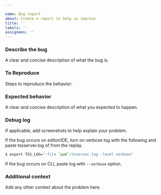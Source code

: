 ```yaml
---

name: Bug report
about: Create a report to help us improve
title: ''
labels: ''
assignees: ''
---
```


### Describe the bug

A clear and concise description of what the bug is.

### To Reproduce

Steps to reproduce the behavior:

### Expected behavior

A clear and concise description of what you expected to happen.

### Debug log

If applicable, add screenshots to help explain your problem.

If the bug occurs on editor/IDE, turn on verbose log with the following and paste tssserver.log of from the replay.

```sh
$ export TSS_LOG="-file `pwd`/tsserver.log -level verbose"
```

If the bug occurs on CLI, paste log with `--verbose` option.

### Additional context

Add any other context about the problem here.
